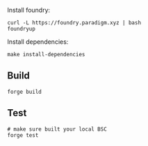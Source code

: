 Install foundry:
```shell script
curl -L https://foundry.paradigm.xyz | bash
foundryup
```

Install dependencies:
```shell
make install-dependencies
```

## Build
```shell
forge build
```

## Test
```shell
# make sure built your local BSC  
forge test
```
